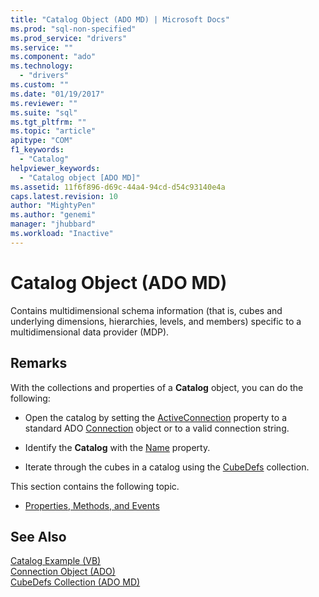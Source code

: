 ```yaml
---
title: "Catalog Object (ADO MD) | Microsoft Docs"
ms.prod: "sql-non-specified"
ms.prod_service: "drivers"
ms.service: ""
ms.component: "ado"
ms.technology:
  - "drivers"
ms.custom: ""
ms.date: "01/19/2017"
ms.reviewer: ""
ms.suite: "sql"
ms.tgt_pltfrm: ""
ms.topic: "article"
apitype: "COM"
f1_keywords: 
  - "Catalog"
helpviewer_keywords: 
  - "Catalog object [ADO MD]"
ms.assetid: 11f6f896-d69c-44a4-94cd-d54c93140e4a
caps.latest.revision: 10
author: "MightyPen"
ms.author: "genemi"
manager: "jhubbard"
ms.workload: "Inactive"
---
```

# Catalog Object (ADO MD)
Contains multidimensional schema information (that is, cubes and underlying dimensions, hierarchies, levels, and members) specific to a multidimensional data provider (MDP).  
  
## Remarks  
 With the collections and properties of a **Catalog** object, you can do the following:  
  
-   Open the catalog by setting the [ActiveConnection](../../../ado/reference/ado-md-api/activeconnection-property-ado-md.md) property to a standard ADO [Connection](../../../ado/reference/ado-api/connection-object-ado.md) object or to a valid connection string.  
  
-   Identify the **Catalog** with the [Name](../../../ado/reference/ado-md-api/name-property-ado-md.md) property.  
  
-   Iterate through the cubes in a catalog using the [CubeDefs](../../../ado/reference/ado-md-api/cubedefs-collection-ado-md.md) collection.  
  
 This section contains the following topic.  
  
-   [Properties, Methods, and Events](../../../ado/reference/ado-md-api/catalog-object-properties-methods-and-events-ado-md.md)  
  
## See Also  
 [Catalog Example (VB)](../../../ado/reference/ado-md-api/catalog-example-vb.md)   
 [Connection Object (ADO)](../../../ado/reference/ado-api/connection-object-ado.md)   
 [CubeDefs Collection (ADO MD)](../../../ado/reference/ado-md-api/cubedefs-collection-ado-md.md)
